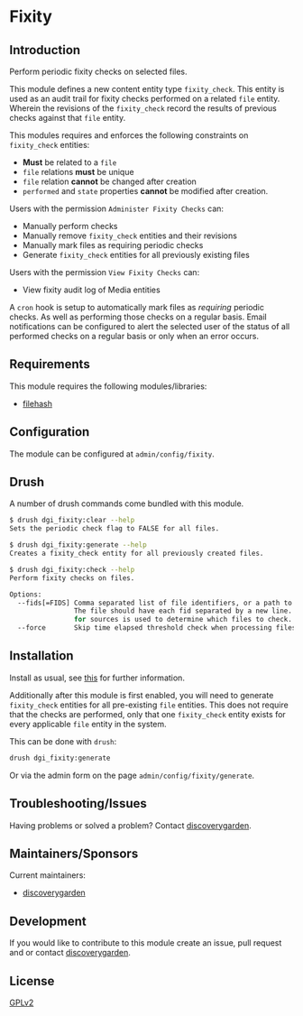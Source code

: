 # Fixity

## Introduction

Perform periodic fixity checks on selected files.

This module defines a new content entity type `fixity_check`. This entity is
used as an audit trail for fixity checks performed on a related `file` entity.
Wherein the revisions of the `fixity_check` record the results of previous 
checks against that `file` entity.

This modules requires and enforces the following constraints on `fixity_check` 
entities:

- **Must** be related to a `file`
- `file` relations **must** be unique
- `file` relation **cannot** be changed after creation
- `performed` and `state` properties **cannot** be modified after creation.

Users with the permission `Administer Fixity Checks` can:

- Manually perform checks
- Manually remove `fixity_check` entities and their revisions
- Manually mark files as requiring periodic checks
- Generate `fixity_check` entities for all previously existing files

Users with the permission `View Fixity Checks` can:

- View fixity audit log of Media entities

A `cron` hook is setup to automatically mark files as _requiring_ periodic
checks. As well as performing those checks on a regular basis. Email 
notifications can be configured to alert the selected user of the status
of all performed checks on a regular basis or only when an error occurs.

## Requirements

This module requires the following modules/libraries:

* [filehash]

## Configuration

The module can be configured at `admin/config/fixity`.

## Drush

A number of drush commands come bundled with this module.

```bash
$ drush dgi_fixity:clear --help
Sets the periodic check flag to FALSE for all files.
```

```bash
$ drush dgi_fixity:generate --help
Creates a fixity_check entity for all previously created files.
```

```bash
$ drush dgi_fixity:check --help
Perform fixity checks on files.

Options:
  --fids[=FIDS] Comma separated list of file identifiers, or a path to a file containing file identifiers.
                The file should have each fid separated by a new line. If not specified the modules settings
                for sources is used to determine which files to check.
  --force       Skip time elapsed threshold check when processing files.
```

## Installation

Install as usual, see [this][install] for further information.

Additionally after this module is first enabled, you will need to generate
`fixity_check` entities for all pre-existing `file` entities. This does not
require that the checks are performed, only that one `fixity_check` entity
exists for every applicable `file` entity in the system.

This can be done with `drush`:

```bash
drush dgi_fixity:generate
```

Or via the admin form on the page `admin/config/fixity/generate`.

## Troubleshooting/Issues

Having problems or solved a problem? Contact [discoverygarden].

## Maintainers/Sponsors

Current maintainers:

* [discoverygarden]

## Development

If you would like to contribute to this module create an issue, pull request
and or contact [discoverygarden].

## License

[GPLv2][gplv2]

[discoverygarden]: http://support.discoverygarden.ca
[filehash]: https://www.drupal.org/project/filehash
[gplv2]: http://www.gnu.org/licenses/gpl-2.0.txt
[install]: https://drupal.org/documentation/install/modules-themes/modules-8